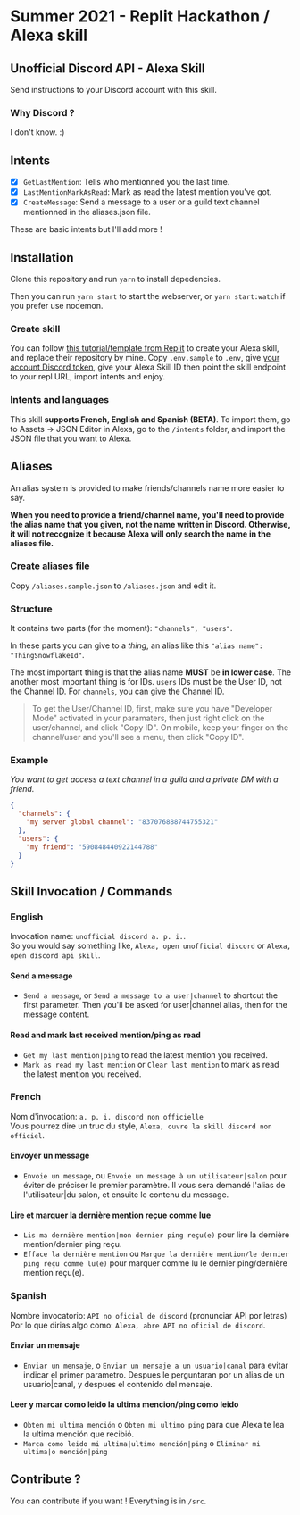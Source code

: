 # Summer 2021 - Replit Hackathon / Alexa skill

## Unofficial Discord API - Alexa Skill

Send instructions to your Discord account with this skill.

### Why Discord ?

I don't know. :)

## Intents

- [x] `GetLastMention`: Tells who mentionned you the last time.
- [x] `LastMentionMarkAsRead`: Mark as read the latest mention you've got.
- [x] `CreateMessage`: Send a message to a user or a guild text channel mentionned in the aliases.json file.

These are basic intents but I'll add more !

## Installation

Clone this repository and run `yarn` to install depedencies.

Then you can run `yarn start` to start the webserver, or
`yarn start:watch` if you prefer use nodemon.

### Create skill

You can follow [this tutorial/template from Replit](https://blog.replit.com/replexa)
to create your Alexa skill, and replace their repository by mine.
Copy `.env.sample` to `.env`, give [your account Discord token](https://gist.github.com/Vexcited/94b9691653195d6ce3b9df6bc8dabe0f),
give your Alexa Skill ID then point the skill endpoint to your repl URL,
import intents and enjoy.

### Intents and languages

This skill **supports French, English and Spanish (BETA)**.
To import them, go to Assets -> JSON Editor in Alexa,
go to the `/intents` folder, and import
the JSON file that you want to Alexa.

## Aliases

An alias system is provided to make friends/channels name more easier to say.

**When you need to provide a friend/channel name, you'll need to provide the alias name that you given, not the name written in Discord. Otherwise, it will not recognize it because Alexa will only search the name in the aliases file.**

### Create aliases file

Copy `/aliases.sample.json` to `/aliases.json` and edit it.

### Structure

It contains two parts (for the moment): `"channels", "users"`.

In these parts you can give to a _thing_, an alias like this `"alias name": "ThingSnowflakeId"`.

The most important thing is that the alias name **MUST** be **in lower case**.
The another most important thing is for IDs. `users` IDs must be the User ID, not the Channel ID.
For `channels`, you can give the Channel ID.

> To get the User/Channel ID, first, make sure you have "Developer Mode" activated in your paramaters, then just right click on the user/channel, and click "Copy ID". On mobile, keep your finger on the channel/user and you'll see a menu, then click "Copy ID".

### Example

_You want to get access a text channel in a guild and a private DM with a friend._

```json
{
  "channels": {
    "my server global channel": "837076888744755321"
  },
  "users": {
    "my friend": "590848440922144788"
  }
}
```

## Skill Invocation / Commands

### English

Invocation name: `unofficial discord a. p. i.`. \
So you would say something like, `Alexa, open unofficial discord` or `Alexa, open discord api skill`.

#### Send a message

- `Send a message`, or `Send a message to a user|channel` to shortcut the first parameter.
  Then you'll be asked for user|channel alias, then for the message content.

#### Read and mark last received mention/ping as read

- `Get my last mention|ping` to read the latest mention you received.
- `Mark as read my last mention` or `Clear last mention` to mark as read the latest mention you received.

### French

Nom d'invocation: `a. p. i. discord non officielle` \
Vous pourrez dire un truc du style, `Alexa, ouvre la skill discord non officiel`.

#### Envoyer un message

- `Envoie un message`, ou `Envoie un message à un utilisateur|salon` pour éviter de préciser le
  premier paramètre. Il vous sera demandé l'alias de l'utilisateur|du salon, et ensuite le contenu du message.

#### Lire et marquer la dernière mention reçue comme lue

- `Lis ma dernière mention|mon dernier ping reçu(e)` pour lire la dernière mention/dernier ping reçu.
- `Efface la dernière mention` ou `Marque la dernière mention/le dernier ping reçu comme lu(e)` pour marquer comme lu le dernier ping/dernière mention reçu(e).

### Spanish

Nombre invocatorio: `API no oficial de discord` (pronunciar API por letras) \
Por lo que dirias algo como: `Alexa, abre API no oficial de discord`.

#### Enviar un mensaje

- `Enviar un mensaje`, o `Enviar un mensaje a un usuario|canal` para evitar indicar el primer parametro. Despues le perguntaran por un alias de un usuario|canal, y despues el contenido del mensaje.

#### Leer y marcar como leido la ultima mencion/ping como leido

- `Obten mi ultima mención` o `Obten mi ultimo ping` para que Alexa te lea la ultima mención que recibió.
- `Marca como leido mi ultima|ultimo mención|ping` o `Eliminar mi ultima|o mención|ping`

## Contribute ?

You can contribute if you want ! Everything is in `/src`.
